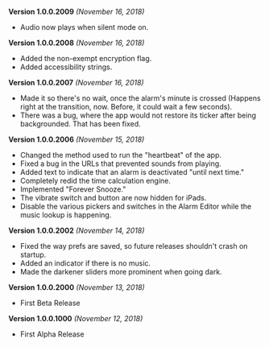 **Version 1.0.0.2009** *(November 16, 2018)*
- Audio now plays when silent mode on.

**Version 1.0.0.2008** *(November 16, 2018)*
- Added the non-exempt encryption flag.
- Added accessibility strings.

**Version 1.0.0.2007** *(November 16, 2018)*
- Made it so there's no wait, once the alarm's minute is crossed (Happens right at the transition, now. Before, it could wait a few seconds).
- There was a bug, where the app would not restore its ticker after being backgrounded. That has been fixed.

**Version 1.0.0.2006** *(November 15, 2018)*
- Changed the method used to run the "heartbeat" of the app.
- Fixed a bug in the URLs that prevented sounds from playing.
- Added text to indicate that an alarm is deactivated "until next time."
- Completely redid the time calculation engine.
- Implemented "Forever Snooze."
- The vibrate switch and button are now hidden for iPads.
- Disable the various pickers and switches in the Alarm Editor while the music lookup is happening.

**Version 1.0.0.2002** *(November 14, 2018)*
- Fixed the way prefs are saved, so future releases shouldn't crash on startup.
- Added an indicator if there is no music.
- Made the darkener sliders more prominent when going dark.

**Version 1.0.0.2000** *(November 13, 2018)*
- First Beta Release

**Version 1.0.0.1000** *(November 12, 2018)*
- First Alpha Release
